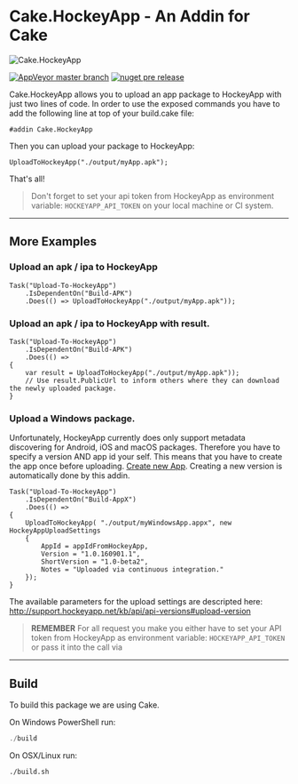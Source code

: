 # Cake.HockeyApp - An Addin for Cake

![Cake.HockeyApp](https://raw.githubusercontent.com/cake-contrib/Cake.HockeyApp/develop/Cake.HockeyApp.png)

[![AppVeyor master branch](https://img.shields.io/appveyor/ci/cakecontrib/cake-hockeyapp.svg)](https://ci.appveyor.com/project/cakecontrib/cake-hockeyapp)
[![nuget pre release](https://img.shields.io/nuget/vpre/Cake.HockeyApp.svg)](https://www.nuget.org/packages/Cake.HockeyApp)


Cake.HockeyApp allows you to upload an app package to HockeyApp with just two lines of code. In order to use the exposed
commands you have to add the following line at top of your build.cake file:

```cake
#addin Cake.HockeyApp
```

Then you can upload your package to HockeyApp:

```cake
UploadToHockeyApp("./output/myApp.apk");
```

That's all!

> Don't forget to set your api token from HockeyApp as environment variable: `HOCKEYAPP_API_TOKEN` on your local machine or CI system.

----

## More Examples

### Upload an apk / ipa to HockeyApp
```cake
Task("Upload-To-HockeyApp")
    .IsDependentOn("Build-APK")
    .Does(() => UploadToHockeyApp("./output/myApp.apk"));
```

### Upload an apk / ipa to HockeyApp with result.
```cake
Task("Upload-To-HockeyApp")
    .IsDependentOn("Build-APK")
    .Does(() =>
{
    var result = UploadToHockeyApp("./output/myApp.apk"));
    // Use result.PublicUrl to inform others where they can download the newly uploaded package.
}
```

### Upload a Windows package.

Unfortunately, HockeyApp currently does only support metadata discovering for Android, iOS and macOS packages.
Therefore you have to specify a version AND app id your self. This means that you have to create the app once
before uploading. [Create new App](http://rink.hockeyapp.net/manage/apps/new). Creating a new
version is automatically done by this addin.

```cake
Task("Upload-To-HockeyApp")
    .IsDependentOn("Build-AppX")
    .Does(() =>
{
    UploadToHockeyApp( "./output/myWindowsApp.appx", new HockeyAppUploadSettings
    {
        AppId = appIdFromHockeyApp,
        Version = "1.0.160901.1",
        ShortVersion = "1.0-beta2",
        Notes = "Uploaded via continuous integration."
    });
}
```

The available parameters for the upload settings are descripted here: http://support.hockeyapp.net/kb/api/api-versions#upload-version

> **REMEMBER** For all request you make you either have to set your API token from HockeyApp as environment variable: `HOCKEYAPP_API_TOKEN`
> or pass it into the call via <see cref="HockeyAppUploadSettings.AppId" />

----

## Build

To build this package we are using Cake.

On Windows PowerShell run:

```powershell
./build
```

On OSX/Linux run:
```bash
./build.sh
```
